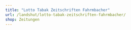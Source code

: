 ```yaml
---
title: "Lotto Tabak Zeitschriften Fahrmbacher"
url: /landshut/lotto-tabak-zeitschriften-fahrmbacher/
shop: Zeitungen
---
```

